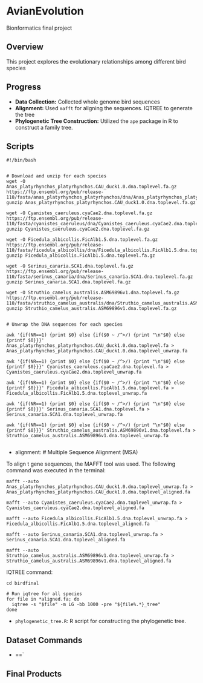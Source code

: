 # AvianEvolution
Bionformatics final project

## Overview
This project explores the evolutionary relationships among different bird species 

## Progress
- **Data Collection:** Collected whole genome bird sequences
- **Alignment:** Used `mafft` for aligning the sequences. IQTREE to generate the tree 
- **Phylogenetic Tree Construction:** Utilized the `ape` package in R to construct a family tree.

## Scripts
```
#!/bin/bash


# Download and unzip for each species
wget -O Anas_platyrhynchos_platyrhynchos.CAU_duck1.0.dna.toplevel.fa.gz https://ftp.ensembl.org/pub/release-110/fasta/anas_platyrhynchos_platyrhynchos/dna/Anas_platyrhynchos_platyrhynchos.CAU_duck1.0.dna.toplevel.fa.gz
gunzip Anas_platyrhynchos_platyrhynchos.CAU_duck1.0.dna.toplevel.fa.gz

wget -O Cyanistes_caeruleus.cyaCae2.dna.toplevel.fa.gz https://ftp.ensembl.org/pub/release-110/fasta/cyanistes_caeruleus/dna/Cyanistes_caeruleus.cyaCae2.dna.toplevel.fa.gz
gunzip Cyanistes_caeruleus.cyaCae2.dna.toplevel.fa.gz

wget -O Ficedula_albicollis.FicAlb1.5.dna.toplevel.fa.gz https://ftp.ensembl.org/pub/release-110/fasta/ficedula_albicollis/dna/Ficedula_albicollis.FicAlb1.5.dna.toplevel.fa.gz
gunzip Ficedula_albicollis.FicAlb1.5.dna.toplevel.fa.gz

wget -O Serinus_canaria.SCA1.dna.toplevel.fa.gz https://ftp.ensembl.org/pub/release-110/fasta/serinus_canaria/dna/Serinus_canaria.SCA1.dna.toplevel.fa.gz
gunzip Serinus_canaria.SCA1.dna.toplevel.fa.gz

wget -O Struthio_camelus_australis.ASM69896v1.dna.toplevel.fa.gz https://ftp.ensembl.org/pub/release-110/fasta/struthio_camelus_australis/dna/Struthio_camelus_australis.ASM69896v1.dna.toplevel.fa.gz
gunzip Struthio_camelus_australis.ASM69896v1.dna.toplevel.fa.gz


# Unwrap the DNA sequences for each species

awk '{if(NR==1) {print $0} else {if($0 ~ /^>/) {print "\n"$0} else {printf $0}}}' Anas_platyrhynchos_platyrhynchos.CAU_duck1.0.dna.toplevel.fa > Anas_platyrhynchos_platyrhynchos.CAU_duck1.0.dna.toplevel_unwrap.fa

awk '{if(NR==1) {print $0} else {if($0 ~ /^>/) {print "\n"$0} else {printf $0}}}' Cyanistes_caeruleus.cyaCae2.dna.toplevel.fa > Cyanistes_caeruleus.cyaCae2.dna.toplevel_unwrap.fa

awk '{if(NR==1) {print $0} else {if($0 ~ /^>/) {print "\n"$0} else {printf $0}}}' Ficedula_albicollis.FicAlb1.5.dna.toplevel.fa > Ficedula_albicollis.FicAlb1.5.dna.toplevel_unwrap.fa

awk '{if(NR==1) {print $0} else {if($0 ~ /^>/) {print "\n"$0} else {printf $0}}}' Serinus_canaria.SCA1.dna.toplevel.fa > Serinus_canaria.SCA1.dna.toplevel_unwrap.fa

awk '{if(NR==1) {print $0} else {if($0 ~ /^>/) {print "\n"$0} else {printf $0}}}' Struthio_camelus_australis.ASM69896v1.dna.toplevel.fa > Struthio_camelus_australis.ASM69896v1.dna.toplevel_unwrap.fa


```
- alignment: # Multiple Sequence Alignment (MSA)

To align t gene sequences, the MAFFT tool was used. The following command was executed in the terminal:

```
mafft --auto Anas_platyrhynchos_platyrhynchos.CAU_duck1.0.dna.toplevel_unwrap.fa > Anas_platyrhynchos_platyrhynchos.CAU_duck1.0.dna.toplevel_aligned.fa

mafft --auto Cyanistes_caeruleus.cyaCae2.dna.toplevel_unwrap.fa > Cyanistes_caeruleus.cyaCae2.dna.toplevel_aligned.fa

mafft --auto Ficedula_albicollis.FicAlb1.5.dna.toplevel_unwrap.fa > Ficedula_albicollis.FicAlb1.5.dna.toplevel_aligned.fa

mafft --auto Serinus_canaria.SCA1.dna.toplevel_unwrap.fa > Serinus_canaria.SCA1.dna.toplevel_aligned.fa

mafft --auto Struthio_camelus_australis.ASM69896v1.dna.toplevel_unwrap.fa > Struthio_camelus_australis.ASM69896v1.dna.toplevel_aligned.fa
```

IQTREE command: 

```
cd birdfinal

# Run iqtree for all species
for file in *aligned.fa; do
  iqtree -s "$file" -m LG -bb 1000 -pre "${file%.*}_tree"
done
```

- `phylogenetic_tree.R`: R script for constructing the phylogenetic tree.

  
## Dataset Commands
- ==`

## Final Products

